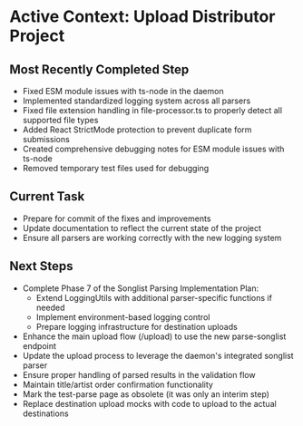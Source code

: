 # Active Context: Upload Distributor Project

## Most Recently Completed Step
- Fixed ESM module issues with ts-node in the daemon
- Implemented standardized logging system across all parsers
- Fixed file extension handling in file-processor.ts to properly detect all supported file types
- Added React StrictMode protection to prevent duplicate form submissions
- Created comprehensive debugging notes for ESM module issues with ts-node
- Removed temporary test files used for debugging

## Current Task
- Prepare for commit of the fixes and improvements
- Update documentation to reflect the current state of the project
- Ensure all parsers are working correctly with the new logging system

## Next Steps
- Complete Phase 7 of the Songlist Parsing Implementation Plan:
  - Extend LoggingUtils with additional parser-specific functions if needed
  - Implement environment-based logging control
  - Prepare logging infrastructure for destination uploads
- Enhance the main upload flow (/upload) to use the new parse-songlist endpoint
- Update the upload process to leverage the daemon's integrated songlist parser
- Ensure proper handling of parsed results in the validation flow
- Maintain title/artist order confirmation functionality
- Mark the test-parse page as obsolete (it was only an interim step)
- Replace destination upload mocks with code to upload to the actual destinations
